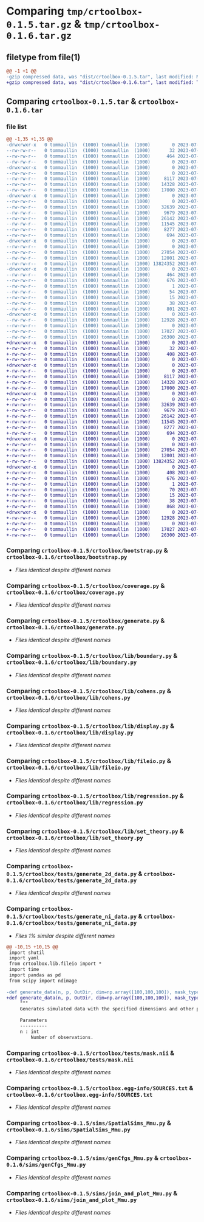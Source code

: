# Comparing `tmp/crtoolbox-0.1.5.tar.gz` & `tmp/crtoolbox-0.1.6.tar.gz`

## filetype from file(1)

```diff
@@ -1 +1 @@
-gzip compressed data, was "dist/crtoolbox-0.1.5.tar", last modified: Mon Jul  3 16:44:34 2023, max compression
+gzip compressed data, was "dist/crtoolbox-0.1.6.tar", last modified: Tue Jul  4 13:15:42 2023, max compression
```

## Comparing `crtoolbox-0.1.5.tar` & `crtoolbox-0.1.6.tar`

### file list

```diff
@@ -1,35 +1,35 @@
-drwxrwxr-x   0 tommaullin  (1000) tommaullin  (1000)        0 2023-07-03 16:44:34.000000 crtoolbox-0.1.5/
--rw-rw-r--   0 tommaullin  (1000) tommaullin  (1000)       32 2023-07-03 16:18:27.000000 crtoolbox-0.1.5/MANIFEST.in
--rw-rw-r--   0 tommaullin  (1000) tommaullin  (1000)      464 2023-07-03 16:44:34.000000 crtoolbox-0.1.5/PKG-INFO
--rw-rw-r--   0 tommaullin  (1000) tommaullin  (1000)        0 2023-07-03 16:18:27.000000 crtoolbox-0.1.5/README.md
-drwxrwxr-x   0 tommaullin  (1000) tommaullin  (1000)        0 2023-07-03 16:44:34.000000 crtoolbox-0.1.5/crtoolbox/
--rw-rw-r--   0 tommaullin  (1000) tommaullin  (1000)        0 2023-07-03 16:18:27.000000 crtoolbox-0.1.5/crtoolbox/__init__.py
--rw-rw-r--   0 tommaullin  (1000) tommaullin  (1000)     8117 2023-07-03 16:39:07.000000 crtoolbox-0.1.5/crtoolbox/bootstrap.py
--rw-rw-r--   0 tommaullin  (1000) tommaullin  (1000)    14328 2023-07-03 16:38:57.000000 crtoolbox-0.1.5/crtoolbox/coverage.py
--rw-rw-r--   0 tommaullin  (1000) tommaullin  (1000)    17000 2023-07-03 16:38:23.000000 crtoolbox-0.1.5/crtoolbox/generate.py
-drwxrwxr-x   0 tommaullin  (1000) tommaullin  (1000)        0 2023-07-03 16:44:34.000000 crtoolbox-0.1.5/crtoolbox/lib/
--rw-rw-r--   0 tommaullin  (1000) tommaullin  (1000)        0 2023-07-03 16:18:27.000000 crtoolbox-0.1.5/crtoolbox/lib/__init__.py
--rw-rw-r--   0 tommaullin  (1000) tommaullin  (1000)    32639 2023-07-03 16:38:47.000000 crtoolbox-0.1.5/crtoolbox/lib/boundary.py
--rw-rw-r--   0 tommaullin  (1000) tommaullin  (1000)     9679 2023-07-03 16:37:54.000000 crtoolbox-0.1.5/crtoolbox/lib/cohens.py
--rw-rw-r--   0 tommaullin  (1000) tommaullin  (1000)    26142 2023-07-03 16:37:21.000000 crtoolbox-0.1.5/crtoolbox/lib/display.py
--rw-rw-r--   0 tommaullin  (1000) tommaullin  (1000)    11545 2023-07-03 16:18:27.000000 crtoolbox-0.1.5/crtoolbox/lib/fileio.py
--rw-rw-r--   0 tommaullin  (1000) tommaullin  (1000)     8277 2023-07-03 16:38:35.000000 crtoolbox-0.1.5/crtoolbox/lib/regression.py
--rw-rw-r--   0 tommaullin  (1000) tommaullin  (1000)      694 2023-07-03 16:18:27.000000 crtoolbox-0.1.5/crtoolbox/lib/set_theory.py
-drwxrwxr-x   0 tommaullin  (1000) tommaullin  (1000)        0 2023-07-03 16:44:34.000000 crtoolbox-0.1.5/crtoolbox/tests/
--rw-rw-r--   0 tommaullin  (1000) tommaullin  (1000)        0 2023-07-03 16:18:27.000000 crtoolbox-0.1.5/crtoolbox/tests/__init__.py
--rw-rw-r--   0 tommaullin  (1000) tommaullin  (1000)    27054 2023-07-03 16:37:38.000000 crtoolbox-0.1.5/crtoolbox/tests/generate_2d_data.py
--rw-rw-r--   0 tommaullin  (1000) tommaullin  (1000)    12001 2023-07-03 16:38:07.000000 crtoolbox-0.1.5/crtoolbox/tests/generate_ni_data.py
--rw-rw-r--   0 tommaullin  (1000) tommaullin  (1000) 13824352 2023-07-03 16:18:27.000000 crtoolbox-0.1.5/crtoolbox/tests/mask.nii
-drwxrwxr-x   0 tommaullin  (1000) tommaullin  (1000)        0 2023-07-03 16:44:34.000000 crtoolbox-0.1.5/crtoolbox.egg-info/
--rw-rw-r--   0 tommaullin  (1000) tommaullin  (1000)      464 2023-07-03 16:44:34.000000 crtoolbox-0.1.5/crtoolbox.egg-info/PKG-INFO
--rw-rw-r--   0 tommaullin  (1000) tommaullin  (1000)      676 2023-07-03 16:44:34.000000 crtoolbox-0.1.5/crtoolbox.egg-info/SOURCES.txt
--rw-rw-r--   0 tommaullin  (1000) tommaullin  (1000)        1 2023-07-03 16:44:34.000000 crtoolbox-0.1.5/crtoolbox.egg-info/dependency_links.txt
--rw-rw-r--   0 tommaullin  (1000) tommaullin  (1000)       54 2023-07-03 16:44:34.000000 crtoolbox-0.1.5/crtoolbox.egg-info/requires.txt
--rw-rw-r--   0 tommaullin  (1000) tommaullin  (1000)       15 2023-07-03 16:44:34.000000 crtoolbox-0.1.5/crtoolbox.egg-info/top_level.txt
--rw-rw-r--   0 tommaullin  (1000) tommaullin  (1000)       38 2023-07-03 16:44:34.000000 crtoolbox-0.1.5/setup.cfg
--rw-rw-r--   0 tommaullin  (1000) tommaullin  (1000)      801 2023-07-03 16:43:46.000000 crtoolbox-0.1.5/setup.py
-drwxrwxr-x   0 tommaullin  (1000) tommaullin  (1000)        0 2023-07-03 16:44:34.000000 crtoolbox-0.1.5/sims/
--rw-rw-r--   0 tommaullin  (1000) tommaullin  (1000)    12928 2023-07-03 16:17:49.000000 crtoolbox-0.1.5/sims/SpatialSims_Mmu.py
--rw-rw-r--   0 tommaullin  (1000) tommaullin  (1000)        0 2023-07-03 16:17:49.000000 crtoolbox-0.1.5/sims/__init__.py
--rw-rw-r--   0 tommaullin  (1000) tommaullin  (1000)    17027 2023-07-03 16:17:49.000000 crtoolbox-0.1.5/sims/genCfgs_Mmu.py
--rw-rw-r--   0 tommaullin  (1000) tommaullin  (1000)    26300 2023-07-03 16:17:49.000000 crtoolbox-0.1.5/sims/join_and_plot_Mmu.py
+drwxrwxr-x   0 tommaullin  (1000) tommaullin  (1000)        0 2023-07-04 13:15:42.000000 crtoolbox-0.1.6/
+-rw-rw-r--   0 tommaullin  (1000) tommaullin  (1000)       32 2023-07-03 16:18:27.000000 crtoolbox-0.1.6/MANIFEST.in
+-rw-rw-r--   0 tommaullin  (1000) tommaullin  (1000)      408 2023-07-04 13:15:42.000000 crtoolbox-0.1.6/PKG-INFO
+-rw-rw-r--   0 tommaullin  (1000) tommaullin  (1000)        0 2023-07-03 16:18:27.000000 crtoolbox-0.1.6/README.md
+drwxrwxr-x   0 tommaullin  (1000) tommaullin  (1000)        0 2023-07-04 13:15:42.000000 crtoolbox-0.1.6/crtoolbox/
+-rw-rw-r--   0 tommaullin  (1000) tommaullin  (1000)        0 2023-07-03 16:18:27.000000 crtoolbox-0.1.6/crtoolbox/__init__.py
+-rw-rw-r--   0 tommaullin  (1000) tommaullin  (1000)     8117 2023-07-03 16:39:07.000000 crtoolbox-0.1.6/crtoolbox/bootstrap.py
+-rw-rw-r--   0 tommaullin  (1000) tommaullin  (1000)    14328 2023-07-03 16:38:57.000000 crtoolbox-0.1.6/crtoolbox/coverage.py
+-rw-rw-r--   0 tommaullin  (1000) tommaullin  (1000)    17000 2023-07-03 16:38:23.000000 crtoolbox-0.1.6/crtoolbox/generate.py
+drwxrwxr-x   0 tommaullin  (1000) tommaullin  (1000)        0 2023-07-04 13:15:42.000000 crtoolbox-0.1.6/crtoolbox/lib/
+-rw-rw-r--   0 tommaullin  (1000) tommaullin  (1000)        0 2023-07-03 16:18:27.000000 crtoolbox-0.1.6/crtoolbox/lib/__init__.py
+-rw-rw-r--   0 tommaullin  (1000) tommaullin  (1000)    32639 2023-07-03 16:38:47.000000 crtoolbox-0.1.6/crtoolbox/lib/boundary.py
+-rw-rw-r--   0 tommaullin  (1000) tommaullin  (1000)     9679 2023-07-03 16:37:54.000000 crtoolbox-0.1.6/crtoolbox/lib/cohens.py
+-rw-rw-r--   0 tommaullin  (1000) tommaullin  (1000)    26142 2023-07-03 16:37:21.000000 crtoolbox-0.1.6/crtoolbox/lib/display.py
+-rw-rw-r--   0 tommaullin  (1000) tommaullin  (1000)    11545 2023-07-03 16:18:27.000000 crtoolbox-0.1.6/crtoolbox/lib/fileio.py
+-rw-rw-r--   0 tommaullin  (1000) tommaullin  (1000)     8277 2023-07-03 16:38:35.000000 crtoolbox-0.1.6/crtoolbox/lib/regression.py
+-rw-rw-r--   0 tommaullin  (1000) tommaullin  (1000)      694 2023-07-03 16:18:27.000000 crtoolbox-0.1.6/crtoolbox/lib/set_theory.py
+drwxrwxr-x   0 tommaullin  (1000) tommaullin  (1000)        0 2023-07-04 13:15:42.000000 crtoolbox-0.1.6/crtoolbox/tests/
+-rw-rw-r--   0 tommaullin  (1000) tommaullin  (1000)        0 2023-07-03 16:18:27.000000 crtoolbox-0.1.6/crtoolbox/tests/__init__.py
+-rw-rw-r--   0 tommaullin  (1000) tommaullin  (1000)    27054 2023-07-03 16:37:38.000000 crtoolbox-0.1.6/crtoolbox/tests/generate_2d_data.py
+-rw-rw-r--   0 tommaullin  (1000) tommaullin  (1000)    12001 2023-07-04 13:05:13.000000 crtoolbox-0.1.6/crtoolbox/tests/generate_ni_data.py
+-rw-rw-r--   0 tommaullin  (1000) tommaullin  (1000) 13824352 2023-07-03 16:18:27.000000 crtoolbox-0.1.6/crtoolbox/tests/mask.nii
+drwxrwxr-x   0 tommaullin  (1000) tommaullin  (1000)        0 2023-07-04 13:15:42.000000 crtoolbox-0.1.6/crtoolbox.egg-info/
+-rw-rw-r--   0 tommaullin  (1000) tommaullin  (1000)      408 2023-07-04 13:15:42.000000 crtoolbox-0.1.6/crtoolbox.egg-info/PKG-INFO
+-rw-rw-r--   0 tommaullin  (1000) tommaullin  (1000)      676 2023-07-04 13:15:42.000000 crtoolbox-0.1.6/crtoolbox.egg-info/SOURCES.txt
+-rw-rw-r--   0 tommaullin  (1000) tommaullin  (1000)        1 2023-07-04 13:15:42.000000 crtoolbox-0.1.6/crtoolbox.egg-info/dependency_links.txt
+-rw-rw-r--   0 tommaullin  (1000) tommaullin  (1000)       70 2023-07-04 13:15:42.000000 crtoolbox-0.1.6/crtoolbox.egg-info/requires.txt
+-rw-rw-r--   0 tommaullin  (1000) tommaullin  (1000)       15 2023-07-04 13:15:42.000000 crtoolbox-0.1.6/crtoolbox.egg-info/top_level.txt
+-rw-rw-r--   0 tommaullin  (1000) tommaullin  (1000)       38 2023-07-04 13:15:42.000000 crtoolbox-0.1.6/setup.cfg
+-rw-rw-r--   0 tommaullin  (1000) tommaullin  (1000)      868 2023-07-04 12:45:34.000000 crtoolbox-0.1.6/setup.py
+drwxrwxr-x   0 tommaullin  (1000) tommaullin  (1000)        0 2023-07-04 13:15:42.000000 crtoolbox-0.1.6/sims/
+-rw-rw-r--   0 tommaullin  (1000) tommaullin  (1000)    12928 2023-07-03 16:17:49.000000 crtoolbox-0.1.6/sims/SpatialSims_Mmu.py
+-rw-rw-r--   0 tommaullin  (1000) tommaullin  (1000)        0 2023-07-03 16:17:49.000000 crtoolbox-0.1.6/sims/__init__.py
+-rw-rw-r--   0 tommaullin  (1000) tommaullin  (1000)    17027 2023-07-03 16:17:49.000000 crtoolbox-0.1.6/sims/genCfgs_Mmu.py
+-rw-rw-r--   0 tommaullin  (1000) tommaullin  (1000)    26300 2023-07-03 16:17:49.000000 crtoolbox-0.1.6/sims/join_and_plot_Mmu.py
```

### Comparing `crtoolbox-0.1.5/crtoolbox/bootstrap.py` & `crtoolbox-0.1.6/crtoolbox/bootstrap.py`

 * *Files identical despite different names*

### Comparing `crtoolbox-0.1.5/crtoolbox/coverage.py` & `crtoolbox-0.1.6/crtoolbox/coverage.py`

 * *Files identical despite different names*

### Comparing `crtoolbox-0.1.5/crtoolbox/generate.py` & `crtoolbox-0.1.6/crtoolbox/generate.py`

 * *Files identical despite different names*

### Comparing `crtoolbox-0.1.5/crtoolbox/lib/boundary.py` & `crtoolbox-0.1.6/crtoolbox/lib/boundary.py`

 * *Files identical despite different names*

### Comparing `crtoolbox-0.1.5/crtoolbox/lib/cohens.py` & `crtoolbox-0.1.6/crtoolbox/lib/cohens.py`

 * *Files identical despite different names*

### Comparing `crtoolbox-0.1.5/crtoolbox/lib/display.py` & `crtoolbox-0.1.6/crtoolbox/lib/display.py`

 * *Files identical despite different names*

### Comparing `crtoolbox-0.1.5/crtoolbox/lib/fileio.py` & `crtoolbox-0.1.6/crtoolbox/lib/fileio.py`

 * *Files identical despite different names*

### Comparing `crtoolbox-0.1.5/crtoolbox/lib/regression.py` & `crtoolbox-0.1.6/crtoolbox/lib/regression.py`

 * *Files identical despite different names*

### Comparing `crtoolbox-0.1.5/crtoolbox/lib/set_theory.py` & `crtoolbox-0.1.6/crtoolbox/lib/set_theory.py`

 * *Files identical despite different names*

### Comparing `crtoolbox-0.1.5/crtoolbox/tests/generate_2d_data.py` & `crtoolbox-0.1.6/crtoolbox/tests/generate_2d_data.py`

 * *Files identical despite different names*

### Comparing `crtoolbox-0.1.5/crtoolbox/tests/generate_ni_data.py` & `crtoolbox-0.1.6/crtoolbox/tests/generate_ni_data.py`

 * *Files 1% similar despite different names*

```diff
@@ -10,15 +10,15 @@
 import shutil
 import yaml
 from crtoolbox.lib.fileio import *
 import time
 import pandas as pd
 from scipy import ndimage
 
-def generate_data(n, p, OutDir, dim=np.array([100,100,100]), mask_type='fixed', sigma=5):
+def generate_data(n, p, OutDir, dim=np.array([100,100,100]), mask_type='fixed', sigma=3):
     """
     Generates simulated data with the specified dimensions and other parameters.
     
     Parameters
     ----------
     n : int
         Number of observations.
```

### Comparing `crtoolbox-0.1.5/crtoolbox/tests/mask.nii` & `crtoolbox-0.1.6/crtoolbox/tests/mask.nii`

 * *Files identical despite different names*

### Comparing `crtoolbox-0.1.5/crtoolbox.egg-info/SOURCES.txt` & `crtoolbox-0.1.6/crtoolbox.egg-info/SOURCES.txt`

 * *Files identical despite different names*

### Comparing `crtoolbox-0.1.5/sims/SpatialSims_Mmu.py` & `crtoolbox-0.1.6/sims/SpatialSims_Mmu.py`

 * *Files identical despite different names*

### Comparing `crtoolbox-0.1.5/sims/genCfgs_Mmu.py` & `crtoolbox-0.1.6/sims/genCfgs_Mmu.py`

 * *Files identical despite different names*

### Comparing `crtoolbox-0.1.5/sims/join_and_plot_Mmu.py` & `crtoolbox-0.1.6/sims/join_and_plot_Mmu.py`

 * *Files identical despite different names*

